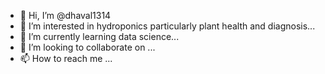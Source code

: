 - 👋 Hi, I’m @dhaval1314
- 👀 I’m interested in hydroponics particularly plant health and diagnosis...
- 🌱 I’m currently learning data science...
- 💞️ I’m looking to collaborate on ...
- 📫 How to reach me ...

<!---
dhaval1314/dhaval1314 is a ✨ special ✨ repository because its `README.md` (this file) appears on your GitHub profile.
You can click the Preview link to take a look at your changes.
--->

